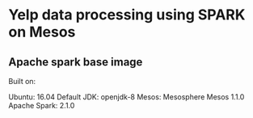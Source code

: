 # Yelp data processing using SPARK on Mesos

## Apache spark base image

Built on:

Ubuntu: 16.04
Default JDK: openjdk-8
Mesos: Mesosphere Mesos 1.1.0
Apache Spark: 2.1.0


